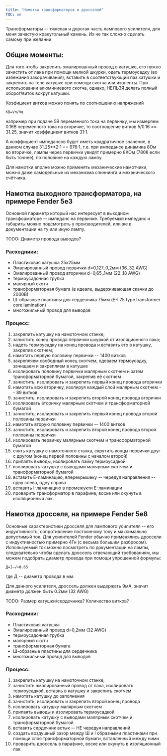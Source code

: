 ```yaml
---
title: "Намотка трансформаторов и дросселей"
TOC: on
---
```


Трансформаторы -- тяжелая и дорогая часть лампового усилителя, для меня зачастую краеугольный камень. Их не так сложно
сделать самому при желании.

## Общие моменты:

Для того чтобы закрепить эмалированный провод в катушке, его нужно зачистить от лака при помощи мелкой шкурки, одеть термоусадку (во избежания закорачивания), вставить в соответствующий паз катушки и закрепить на теле катушке при помощи скотча или изоленты. При использовании алюминиевого скотча, однако, НЕЛЬЗЯ делать полный оборот/виток вокруг катушки.

Коэфициент витков можно понять по соотношению напряжений

```
КВ=Vп/Vв
```

например при подаче 5В переменного тока на первичку, мы измеряем 0.16В переменного тока на вторичке,
то соотношение витков 5/0.16 == 31.25, значит коэффициент витков 31:1.

А коэффициент импедансов будет иметь квадратичное значение, в данном случае 31.25**2:1 == 976:1, т.е. при импедансе
динамика 8Ом во вторичке, лампы через первички увидят примерно 8КОм (7808 если быть точнее), по половине на каждую лампу.

Для намотки вполне можно применять механические намотчики, можно даже самодельные из механизма спиннинга и механического
счётчика.

## Намотка выходного трансформатора, на примере Fender 5e3

Основной параметр который нас интересует в выходном трансформаторе -- импеданс на первичке. Требуемый импеданс и
габариты можно подсмотреть у производителей, или же в документации на ту или иную лампу.

TODO: Диаметр провода выводов?

### Расходники:

- Пластиковая катушка 25х25мм
- Эмалированный провод первички d=0,127..0,2мм (36..32 AWG)
- Эмалированный провод вторички d=0,65..1мм (22..18 AWG)
- термоусадочная трубка
- малярный скотч
- трансформаторная бумага (в идеале, выдерживающая скачки до 2000В)
- Ш-образные пластины для сердечника 75мм (E-I 75 type transformer core lamination)
- многожильный провод для выводов

### Процесс:

1. закрепить катушку на намоточном станке;
1. зачистить конец провода первички шкуркой от изоляционного лака;
1. надеть термоусадку на конец провода и вставить его в катушку, закрепив скотчем;
1. намотать первую половину первички -- 1400 витков
1. закрепляем свободный конец скотчем, одеваем термоусадку, зачищаем и закрепляем в катушке
1. изолировать половину первички малярным скотчем и затем трансформаторной бумагой, закрепив её скотчем
1. зачистить, изолировать и закрепить первый конец провода вторички
1. намотать всю вторичку, изолируя каждый слой малярным скотчем -- 89 витков
1. зачистить, изолировать и закрепить второй конец провода вторички
1. изолировать вторичку малярным скотчем и трансформаторной бумагой
1. зачистить, изолировать и закрепить первый конец провода второй половины первички
1. намотать вторую половину первички -- 1400 витков
1. зачистить, изолировать и закрепить второй конец провода второй половины первички
1. изолировать первичку малярным скотчем и трансформаторной бумагой
1. снять катушку с намоточного станка, скрутить концы первички друг с другом (конец первой половины с началом второй)
1. припаять выводы, изолировать пайку термоусадкой
1. изолировать катушку с выводами малярным скотчем и трансформаторной бумагой
1. вставить E-ламинацию, вперекрышеку -- чередуя направления -- одну слева, одну справа
1. вставить I-ламинацию в промежукти E-ламинации
1. проварить трансформатор в парафине, воске или окунуть в изоляционный лак.


## Намотка дросселя, на примере Fender 5e8

Основные характеристики дросселя для лампового усилителя -- его индуктивность, сопротивление постоянному току и максимально допустимый ток. Для усилителей Fender обычно применялись дроссели с индуктивностью примерно 4Гн (с весьма большим разбросом). Используемый ток можно посмотреть по документации на лампы, следовательно чтобы сделать дроссель отвечающий требованиям, мы можем подобрать диаметр провода при помощи упрощенной формулы:

```
Д=I–√∗0.65
```

где Д -- диаметр провода в мм.

Для данного усилителя, дроссель должен выдержать 9мА, значит диаметр должен быть 0.2мм (32 AWG)

TODO: Размер катушки/сердечника? Количество витков?

### Расходники:

- Пластиковая катушка
- Эмалированный провод d=0,2мм (32 AWG)
- термоусадочная трубка
- малярный скотч
- трансформаторная бумага
- Ш-образные пластины для сердечника
- многожильный провод для выводов

### Процесс:

1. закрепить катушку на намоточном станке;
1. зачистить эмалированный провод от лака, изолировать термоусадкой, вставиь в катушку и закрепить скотчем
1. намотать катушку до заполнения
1. зачистить, изолировать и закрепить второй конец провода
1. изолировать катушку малярным скотчем
1. припаять выводы и изолировать термоусадкой
1. изолировать катушку с выводами малярным скотчем и трансформаторной бумагой
1. вставить сердечник встык -- НЕ чередуя направлений
1. создать воздушный зазор между Ш и I образными пластинами при помощи слоя трансформаторной бумаги, вставленный между ними
1. проварить дроссель в парафине, воске или окунуть в изоляционный лак.